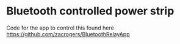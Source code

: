 # Bluetooth controlled power strip

Code for the app to control this found here https://github.com/zacrogers/BluetoothRelayApp
